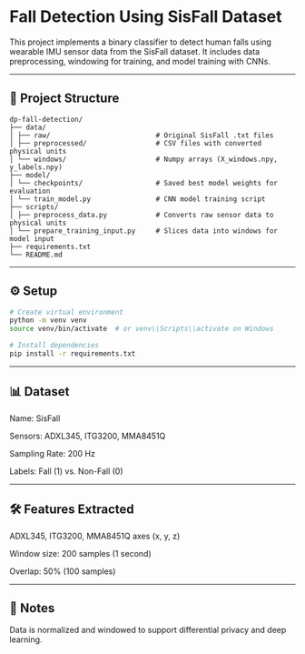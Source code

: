 # Fall Detection Using SisFall Dataset

This project implements a binary classifier to detect human falls using wearable IMU sensor data from the SisFall dataset. It includes data preprocessing, windowing for training, and model training with CNNs.

---

## 📁 Project Structure
    dp-fall-detection/
    ├── data/
    │ ├── raw/                          # Original SisFall .txt files
    │ ├── preprocessed/                 # CSV files with converted physical units
    │ └── windows/                      # Numpy arrays (X_windows.npy, y_labels.npy)
    ├── model/
    │ └── checkpoints/                  # Saved best model weights for evaluation
    │ └── train_model.py                # CNN model training script
    ├── scripts/
    │ ├── preprocess_data.py            # Converts raw sensor data to physical units
    │ └── prepare_training_input.py     # Slices data into windows for model input
    ├── requirements.txt
    └── README.md

---

## ⚙️ Setup

```bash
# Create virtual environment
python -m venv venv
source venv/bin/activate  # or venv\\Scripts\\activate on Windows

# Install dependencies
pip install -r requirements.txt
```

---

## 📊 Dataset
Name: SisFall

Sensors: ADXL345, ITG3200, MMA8451Q

Sampling Rate: 200 Hz

Labels: Fall (1) vs. Non-Fall (0)

---

## 🛠 Features Extracted
ADXL345, ITG3200, MMA8451Q axes (x, y, z)

Window size: 200 samples (1 second)

Overlap: 50% (100 samples)

---

## 📌 Notes
Data is normalized and windowed to support differential privacy and deep learning.